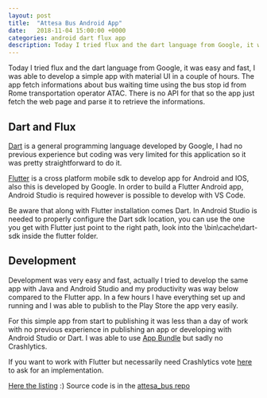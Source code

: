 ```yaml
---
layout: post
title:  "Attesa Bus Android App"
date:   2018-11-04 15:00:00 +0000
categories: android dart flux app
description: Today I tried flux and the dart language from Google, it was easy and fast, I was able to develop a simple app with material UI in a couple of hours
---
```

Today I tried flux and the dart language from Google, it was easy and fast, I was able to develop a simple app with material UI in a couple of hours. The app fetch informations about bus waiting time using the bus stop id from Rome transportation operator ATAC. There is no API for that so the app just fetch the web page and parse it to retrieve the informations.

## Dart and Flux

[Dart](https://www.dartlang.org/ "Dart home page") is a general programming language developed by Google, I had no previous experience but coding was very limited for this application so it was pretty straightforward to do it.

[Flutter](https://flutter.io "Flutter home page") is a cross platform mobile sdk to develop app for Android and IOS, also this is developed by Google. In order to build a Flutter Android app, Android Studio is required however is possible to develop with VS Code.

Be aware that along with Flutter installation comes Dart. In Android Studio is needed to properly configure the Dart sdk location, you can use the one you get with Flutter just point to the right path, look into the \bin\cache\dart-sdk inside the flutter folder.

## Development

Development was very easy and fast, actually I tried to develop the same app with Java and Android Studio and my productivity was way below compared to the Flutter app.
In a few hours I have everything set up and running and I was able to publish to the Play Store the app very easily. 

For this simple app from start to publishing it was less than a day of work with no previous experience in publishing an app or developing with Android Studio or Dart. I was able to use [App Bundle](https://developer.android.com/platform/technology/app-bundle/) but sadly no Crashlytics.

If you want to work with Flutter but necessarily need Crashlytics vote [here](https://github.com/flutter/flutter/issues/14765) to ask for an implementation.

[Here the listing](https://play.google.com/store/apps/details?id=it.davidelettieri.attesabusatac "Attesa Bus play store page") :)
Source code is in the [attesa_bus repo](https://github.com/davidelettieri/attesa_bus)

